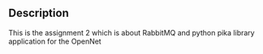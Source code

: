 ## Description

This is the assignment 2 which is about RabbitMQ and python pika library application for the OpenNet

